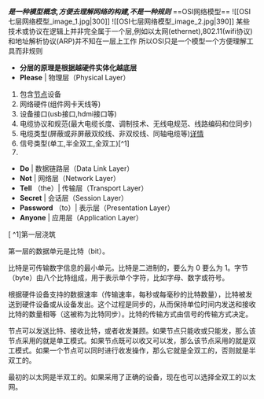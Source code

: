 ***是一种模型概念,方便去理解网络的构建,不是一种规则***
==OSI网络模型==
![[OSI七层网络模型_image_1.jpg|300]]  ![[OSI七层网络模型_image_2.jpg|390]]
某些技术或协议在逻辑上并非完全属于一个层,例如以太网(ethernet),802.11(wifi协议)和地址解析协议(ARP)并不知在一层上工作
所以OSI只是一个模型一个方便理解工具而非规则
-   **分层的原理是根据越硬件实体化越底层**
-   **Please** | 物理层（Physical Layer）
1. 包含[节点](常见术语.md)设备
2. 网络硬件(组件网卡天线等)
3. 设备接口(usb接口,hdmi接口等)
4. 电缆协议和规范(最大电缆长度、调制技术、无线电规范、线路编码和位同步)
5. 电缆类型(屏蔽或非屏蔽双绞线、非双绞线、同轴电缆等)[详情](https://www.computernetworkingnotes.com/networking-tutorials/network-cable-types-and-specifications.html)
6. 信号类型(单工,半全双工,全双工)[^1]
7. 
-   **Do** | 数据链路层（Data Link Layer）
-   **Not** | 网络层（Network Layer）
-   **Tell** （the）| 传输层（Transport Layer） 
-   **Secret** | 会话层（Session Layer）
-   **Password** （to）| 表示层（Presentation Layer）
-   **Anyone** | 应用层（Application Layer）














[ ^1]第一层浇筑



第一层的数据单元是比特（bit）。

比特是可传输数字信息的最小单元。比特是二进制的，要么为 0 要么为 1。字节（byte）由八个比特组成，用于表示单个字符，比如字母、数字或符号。

根据硬件设备支持的数据速率（传输速率，每秒或每毫秒的比特数量），比特被发送到硬件设备或从设备发出。这个过程是同步的，从而保持单位时间内发送和接收比特的数量相等（这被称为比特同步）。比特的传输方式由信号的传输方式决定。

节点可以发送比特、接收比特，或者收发兼顾。如果节点只能收或只能发，那么该节点采用的就是单工模式。如果节点既可以收又可以发，那么该节点采用的就是双工模式。如果一个节点可以同时进行收发操作，那么它就是全双工的，否则就是半双工的。

最初的以太网是半双工的。如果采用了正确的设备，现在也可以选择全双工的以太网。